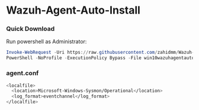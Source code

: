 # Wazuh-Agent-Auto-Install

### Quick Download
Run powershell as Administrator:
```powershell
Invoke-WebRequest -Uri https://raw.githubusercontent.com/zahidmm/Wazuh-Agent-Auto-Install/main/win10wazuhagentauto.ps1 -OutFile win10wazuhagentauto.ps1
PowerShell -NoProfile -ExecutionPolicy Bypass -File win10wazuhagentauto.ps1
```

### agent.conf
```bash
<localfile>
  <location>Microsoft-Windows-Sysmon/Operational</location>
  <log_format>eventchannel</log_format>
</localfile>
```
